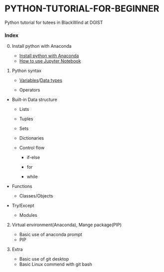 # PYTHON-TUTORIAL-FOR-BEGINNER
Python tutorial for tutees in BlackWind at DGIST

### Index

0. Install python with Anaconda
   - [Install python with Anaconda](./Install-python-with-anaconda/Install-python-with-Anaconda.md)
   - [How to use Jupyter Notebook](./Install-python-with-anaconda/How-to-use-Jupyter-Notebook.md)

1. Python syntax

   - [Variables](./Python-syntax/Variables.ipynb)/[Data types](./Python-syntax/Data-types.ipynb)

   - Operators
- Built-in Data structure
  
  + Lists
  
  + Tuples
  
  + Sets
  
  + Dictionaries
   - Control flow

     + if-else

     + for

     + while
- Functions
   
   - Classes/Objects
- Try/Except
   
   - Modules



2. Virtual environment(Anaconda), Mange package(PIP)
   * Basic use of anaconda prompt
   * PIP 



3. Extra
   - Basic use of git desktop
   - Basic Linux commend with git bash



